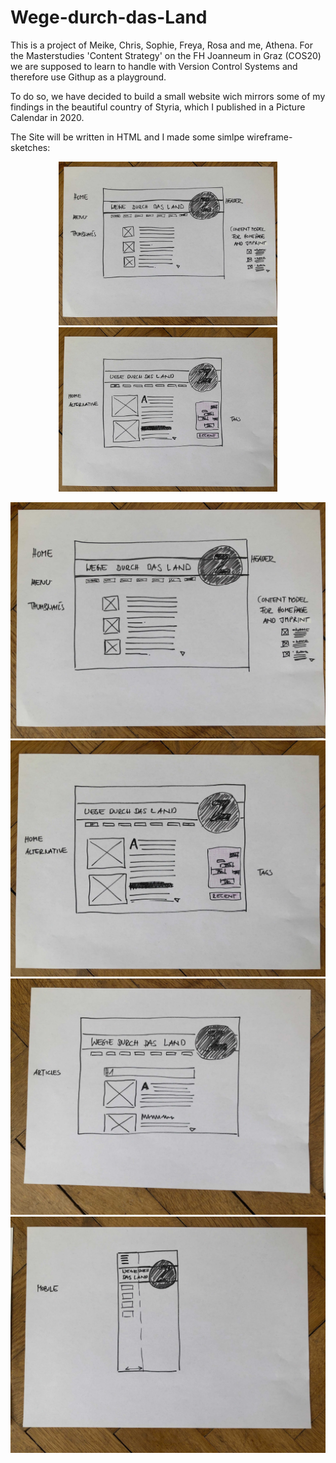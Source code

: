 # Wege-durch-das-Land

This is a project of Meike, Chris, Sophie, Freya, Rosa and me, Athena.
For the Masterstudies 'Content Strategy' on the FH Joanneum in Graz (COS20) we are supposed to learn to handle with Version Control Systems and therefore use Githup as a playground.

To do so, we have decided to build a small website wich mirrors some of my findings in the beautiful country of Styria, which I published in a Picture Calendar in 2020.

The Site will be written in HTML and I made some simlpe wireframe-sketches:

<p align="center">
  <img src="https://github.com/AthenaGraz/Wege-durch-das-Land/blob/main/img%20for%20readme/COS20_Wege-durch-das-Land_home.jpg" width="350" title="home">
  <img src="https://github.com/AthenaGraz/Wege-durch-das-Land/blob/main/img%20for%20readme/COS20_Wege-durch-das-Land_home_alt.jpg" width="350" alt="accessibility text">
</p>

![home](https://github.com/AthenaGraz/Wege-durch-das-Land/blob/main/img%20for%20readme/COS20_Wege-durch-das-Land_home.jpg)
![home alt](https://github.com/AthenaGraz/Wege-durch-das-Land/blob/main/img%20for%20readme/COS20_Wege-durch-das-Land_home_alt.jpg)
![articles](https://github.com/AthenaGraz/Wege-durch-das-Land/blob/main/img%20for%20readme/COS20_Wege-durch-das-Land_articles.jpg)
![mobile](https://github.com/AthenaGraz/Wege-durch-das-Land/blob/main/img%20for%20readme/COS20_Wege-durch-das-Land_mobile.jpg)
